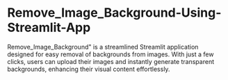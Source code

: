# Remove_Image_Background-Using-Streamlit-App
Remove_Image_Background" is a streamlined Streamlit application designed for easy removal of backgrounds from images. With just a few clicks, users can upload their images and instantly generate transparent backgrounds, enhancing their visual content effortlessly.
